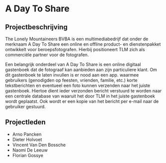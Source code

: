 # A Day To Share

## Projectbeschrijving
The Lonely Mountaineers BVBA is een multimediabedrijf dat onder de merknaam A Day To Share een online en offline product- en dienstenpakket ontwikkelt voor beroepsfotografen. Hierbij positioneert TLM zich als commerciële partner voor de fotografen. 

Een belangrijk onderdeel van A Day To Share is een online digitaal gastenboek dat de fotograaf kan aanbieden aan zijn particuliere klant. Om dit gastenboek te laten invullen is er nood aan een app. waarmee gebruikers (genodigden op feesten, vrienden, familie, etc.) korte tekstberichten en eventueel een foto kunnen verzenden naar het juiste gastenboek. Hiertoe dient ieder verzonden bericht verstuurd te worden naar een centrale database van waaruit het door TLM in het juiste gastenboek wordt geplaatst. Ook wordt er een kopie van het bericht per e-mail naar de gebruiker gestuurd.

## Projectleden
* Arno Pancken
* Dieter Holvoet
* Vincent Van Den Bossche
* Naomi De Leeuw
* Florian Gossye
